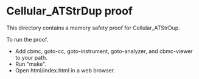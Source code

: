 Cellular_ATStrDup proof
==============

This directory contains a memory safety proof for Cellular_ATStrDup.

To run the proof.
* Add cbmc, goto-cc, goto-instrument, goto-analyzer, and cbmc-viewer
  to your path.
* Run "make".
* Open html/index.html in a web browser.